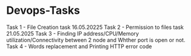 # Devops-Tasks
Task 1 - File Creation task 16.05.20225
Task 2 - Permission to files task 21.05.2025
Task 3 - Finding IP address/CPU/Memory utilization/Connectivity between 2 node and Whther port is open or not.
Task 4 - Words replacement and Printing HTTP error code
